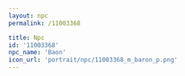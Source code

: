 ```yaml
---
layout: npc
permalink: /11003368

title: Npc
id: '11003368'
npc_name: 'Baon'
icon_url: 'portrait/npc/11003368_m_baron_p.png'
---
```

